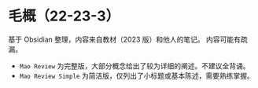 # 毛概（22-23-3）

基于 Obsidian 整理，内容来自教材（2023 版）和他人的笔记。
内容可能有疏漏。

- `Mao Review` 为完整版，大部分概念给出了较为详细的阐述。不建议全背诵。
- `Mao Review Simple` 为简洁版，仅列出了小标题或基本陈述，需要熟练掌握。

